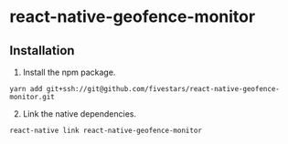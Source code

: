 # react-native-geofence-monitor

## Installation

1. Install the npm package.

`yarn add git+ssh://git@github.com/fivestars/react-native-geofence-monitor.git`

2. Link the native dependencies.

`react-native link react-native-geofence-monitor`
